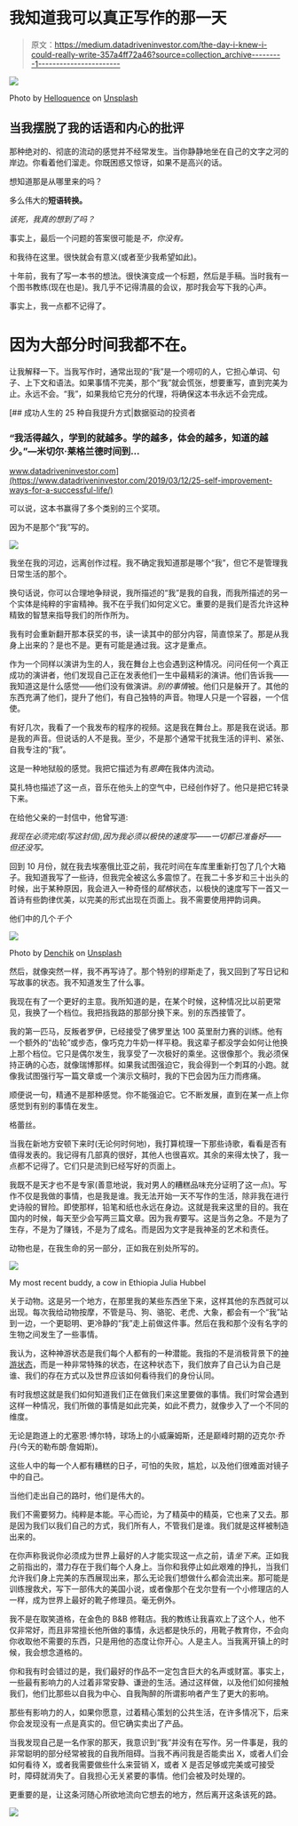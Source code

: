 # 我知道我可以真正写作的那一天

> 原文：<https://medium.datadriveninvestor.com/the-day-i-knew-i-could-really-write-357a4ff72a46?source=collection_archive---------1----------------------->

![](img/3393adce2b0c8742ec5114c1219ef7b6.png)

Photo by [Helloquence](https://unsplash.com/@helloquence?utm_source=medium&utm_medium=referral) on [Unsplash](https://unsplash.com?utm_source=medium&utm_medium=referral)

## 当我摆脱了我的话语和内心的批评

那种绝对的、彻底的流动的感觉并不经常发生。当你静静地坐在自己的文字之河的岸边。你看着他们溜走。你既困惑又惊讶，如果不是高兴的话。

想知道那是从哪里来的吗？

多么伟大的**短语转换。**

*该死，我真的想到了吗？*

事实上，最后一个问题的答案很可能是*不，你没有。*

和我待在这里。很快就会有意义(或者至少我希望如此)。

十年前，我有了写一本书的想法。很快演变成一个标题，然后是手稿。当时我有一个图书教练(现在也是)。我几乎不记得清晨的会议，那时我会写下我的心声。

事实上，我一点都不记得了。

# 因为大部分时间我都不在。

让我解释一下。当我写作时，通常出现的“我”是一个唠叨的人，它担心单词、句子、上下文和语法。如果事情不完美，那个“我”就会慌张，想要重写，直到完美为止。永远不会。“我”，如果我给它充分的代理，将确保这本书永远不会完成。

[](https://www.datadriveninvestor.com/2019/03/12/25-self-improvement-ways-for-a-successful-life/) [## 成功人生的 25 种自我提升方式|数据驱动的投资者

### “我活得越久，学到的就越多。学的越多，体会的越多，知道的越少。”―米切尔·莱格兰德时间到…

www.datadriveninvestor.com](https://www.datadriveninvestor.com/2019/03/12/25-self-improvement-ways-for-a-successful-life/) 

可以说，这本书赢得了多个类别的三个奖项。

因为不是那个“我”写的。

![](img/801a927ea25d35092c7c326fc3dabcfa.png)

我坐在我的河边，远离创作过程。我不确定我知道那是哪个“我”，但它不是管理我日常生活的那个。

换句话说，你可以合理地争辩说，我所描述的“我”是我的自我，而我所描述的另一个实体是纯粹的宇宙精神。我不在乎我们如何定义它。重要的是我们是否允许这种精致的智慧来指导我们的所作所为。

我有时会重新翻开那本获奖的书，读一读其中的部分内容，简直惊呆了。那是从我身上出来的？是也不是。更有可能是通过我。这才是重点。

作为一个同样以演讲为生的人，我在舞台上也会遇到这种情况。问问任何一个真正成功的演讲者，他们发现自己正在发表他们一生中最精彩的演讲。他们告诉我——我知道这是什么感觉——他们没有做演讲。*别的事情*被。他们只是躲开了。其他的东西充满了他们，提升了他们，有自己独特的声音。物理人只是一个容器，一个信使。

有好几次，我看了一个我发布的程序的视频。这是我在舞台上。那是我在说话。那是我的声音。但说话的人不是我。至少，不是那个通常干扰我生活的评判、紧张、自我专注的“我”。

这是一种地狱般的感觉。我把它描述为有*恩典*在我体内流动。

莫扎特也描述了这一点，音乐在他头上的空气中，已经创作好了。他只是把它转录下来。

在给他父亲的一封信中，他曾写道:

*我现在必须完成(写这封信),因为我必须以极快的速度写——一切都已准备好——但还没写。*

回到 10 月份，就在我去埃塞俄比亚之前，我花时间在车库里重新打包了几个大箱子。我知道我写了一些诗，但我完全被这么多震惊了。在我二十多岁和三十出头的时候，出于某种原因，我会进入一种奇怪的*赋格*状态，以极快的速度写下一首又一首诗有些韵律优美，以完美的形式出现在页面上。我不需要使用押韵词典。

他们中的几个*千个*

![](img/2b18a1890b540b2a1ad6485b9bfbd3ef.png)

Photo by [Denchik](https://unsplash.com/@denchiik?utm_source=medium&utm_medium=referral) on [Unsplash](https://unsplash.com?utm_source=medium&utm_medium=referral)

然后，就像突然一样，我不再写诗了。那个特别的缪斯走了，我又回到了写日记和写故事的状态。我不知道发生了什么事。

我现在有了一个更好的主意。我所知道的是，在某个时候，这种情况比以前更常见，我换了一个档位。我把挡我路的那部分换下来。别的东西接管了。

我的第一匹马，反叛者罗伊，已经接受了佛罗里达 100 英里耐力赛的训练。他有一个额外的“齿轮”或步态，像巧克力牛奶一样平稳。我这辈子都没学会如何让他换上那个档位。它只是偶尔发生，我享受了一次极好的乘坐。这很像那个。我必须保持正确的心态，就像瑞博那样。如果我试图强迫它，我会得到一个刺耳的小跑。就像我试图强行写一篇文章或一个演示文稿时，我的下巴会因为压力而疼痛。

顺便说一句，精通不是那种感觉。你不能强迫它。它不断发展，直到在某一点上你感觉到有别的事情在发生。

格蕾丝。

当我在新地方安顿下来时(无论何时何地)，我打算梳理一下那些诗歌，看看是否有值得发表的。我记得有几部真的很好，其他人也很喜欢。其余的来得太快了，我一点都不记得了。它们只是流到已经写好的页面上。

我既不是天才也不是专家(善意地说，我对男人的糟糕品味充分证明了这一点)。写作不仅是我做的事情，也是我是谁。我无法开始一天不写作的生活，除非我在进行史诗般的冒险。即使那样，铅笔和纸也永远在身边。这就是我来这里的目的。我在国内的时候，每天至少会写两三篇文章。因为我*有*要写。这是当务之急。不是为了生存，不是为了赚钱，不是为了成名。而是因为文字是我神圣的艺术和责任。

动物也是，在我生命的另一部分，正如我在别处所写的。

![](img/12107f7c511b4d381272402f39399d23.png)

My most recent buddy, a cow in Ethiopia Julia Hubbel

关于动物。这是另一个地方，在那里我的某些东西坐下来，这样其他的东西就可以出现。每次我给动物按摩，不管是马、狗、骆驼、老虎、大象，都会有一个“我”站到一边，一个更聪明、更冷静的“我”走上前做这件事。然后在我和那个没有名字的生物之间发生了一些事情。

我认为，这种神游状态是我们每个人都有的一种潜能。我指的不是消极背景下的[神游状态](https://en.wikipedia.org/wiki/Fugue_state)，而是一种非常特殊的状态，在这种状态下，我们放弃了自己认为自己是谁、我们的存在方式以及世界应该如何看待我们的身份认同。

有时我想这就是我们如何知道我们正在做我们来这里要做的事情。我们时常会遇到这样一种情况，我们所做的事情是如此完美，如此不费力，就像步入了一个不同的维度。

无论是跑道上的尤塞恩·博尔特，球场上的小威廉姆斯，还是巅峰时期的迈克尔·乔丹(今天的勒布朗·詹姆斯)。

这些人中的每一个人都有糟糕的日子，可怕的失败，尴尬，以及他们很难面对镜子中的自己。

当他们走出自己的路时，他们是伟大的。

我们不需要努力。纯粹是本能。平心而论，为了精英中的精英，它也来了又去。那是因为我们以我们自己的方式，我们所有人，不管我们是谁。我们就是这样被制造出来的。

在你声称我说你必须成为世界上最好的人才能实现这一点之前，请*坐下来*。正如我之前指出的，潜力存在于我们每个人身上。当你和我停止如此艰难的挣扎，当我们允许我们身上完美的东西展现出来，那么无论我们想做什么都会流出来。那可能是训练搜救犬，写下一部伟大的美国小说，或者像那个在戈尔登有一个小修理店的人一样，成为世界上最好的靴子修理员。毫无例外。

我不是在取笑道格，在金色的 B&B 修鞋店。我的教练让我喜欢上了这个人，他不仅非常好，而且非常擅长他所做的事情，永远都是快乐的，用靴子教育你，不会向你收取他不需要的东西，只是用他的态度让你开心。人是主人。当我离开镇上的时候，我会想念道格的。

你和我有时会错过的是，我们最好的作品不一定包含巨大的名声或财富。事实上，一些最有影响力的人过着非常安静、谦逊的生活。通过这样做，以及他们如何接触我们，他们比那些以自我为中心、自我陶醉的所谓影响者产生了更大的影响。

那些有影响力的人，如果你愿意，过着精心策划的公共生活，在许多情况下，后来你会发现没有一点是真实的。但它确实卖出了产品。

当我发现自己是一名作家的那天，我意识到“我”并没有在写作。另一件事是，我的非常聪明的部分经常被我的自我所阻碍。当我不再问我是否能卖出 X，或者人们会如何看待 X，或者我需要做些什么来营销 X，或者 X 是否足够或完美或可接受时，障碍就消失了。自我担心无关紧要的事情。他们会被及时处理的。

更重要的是，让这条河随心所欲地流向它想去的地方，然后离开这条该死的路。

![](img/5f14e6a0c9b6f2887149e2f409a7732f.png)